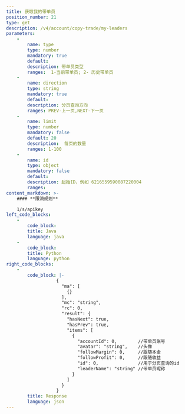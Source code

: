 ```yaml
---
title: 获取我的带单员
position_number: 21
type: get
description: /v4/account/copy-trade/my-leaders
parameters:
    -
        name: type
        type: number
        mandatory: true
        default:
        description: 带单员类型
        ranges:  1-当前带单员; 2- 历史带单员
    -
        name: direction
        type: string
        mandatory: true
        default:
        description: 分页查询方向
        ranges: PREV-上一页,NEXT-下一页
    -
        name: limit
        type: number
        mandatory: false
        default: 20
        description:  每页的数量
        ranges: 1-100
    -
        name: id
        type: object
        mandatory: false
        default: 
        description: 起始ID，例如 6216559590087220004
        ranges:
content_markdown: >-
    #### **限流规则**

    1/s/apikey
left_code_blocks:
    -
        code_block:
        title: Java
        language: java
    -
        code_block:
        title: Python
        language: python
right_code_blocks:
    -
        code_block: |-
                   {
                     "ma": [
                       {}
                     ],
                     "mc": "string",
                     "rc": 0,
                     "result": {
                       "hasNext": true,
                       "hasPrev": true,
                       "items": [
                         {
                           "accountId": 0,        //带单员账号
                           "avatar": "string",    //头像
                           "followMargin": 0,     //跟随本金
                           "followProfit": 0,     //跟随收益
                           "id": 0,               //用于分页查询的id
                           "leaderName": "string" //带单员昵称
                         }
                       ]
                     }
                   }
        title: Response
        language: json
---
```

